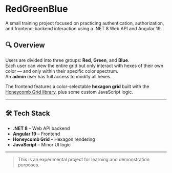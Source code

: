 # RedGreenBlue

A small training project focused on practicing authentication, authorization, and frontend-backend interaction using a .NET 8 Web API and Angular 19.

## 🔍 Overview

Users are divided into three groups: **Red**, **Green**, and **Blue**.  
Each user can view the entire grid but only interact with hexes of their own color — and only within their specific color spectrum.  
An **admin** user has full access to modify all hexes.

The frontend features a color-selectable **hexagon grid** built with the [Honeycomb Grid library](https://honeycomb-grid.netlify.app/), plus some custom JavaScript logic.

---

## 🛠️ Tech Stack

- **.NET 8** – Web API backend  
- **Angular 19** – Frontend  
- **Honeycomb Grid** – Hexagon rendering  
- **JavaScript** – Minor UI logic

---

> This is an experimental project for learning and demonstration purposes.
